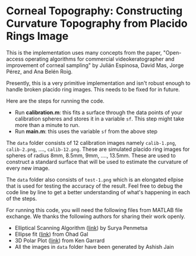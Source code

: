 # Corneal Topography: Constructing Curvature Topography from Placido Rings Image

This is the implementation uses many concepts from the paper, "Open-access operating algorithms for commercial videokeratographer and improvement of corneal sampling" by Julián Espinosa, David Mas, Jorge Pérez, and Ana Belén Roig.

Presently, this is a very primitive implementation and isn't robust enough to handle broken placido ring images. This needs to be fixed for in future.

Here are the steps for running the code.
 - Run **calibration.m**: this fits a surface through the data points of your calibration spheres and stores it in a variable `sf`. This step might take more than a minute to run.
 - Run **main.m**: this uses the variable `sf` from the above step 

The `data` folder consists of 12 calibration images namely `calib-1.png`, `calib-2.png`, ...., `calib-12.png`. These are simulated placido ring images for spheres of radius 8mm, 8.5mm, 9mm, ...., 13.5mm. These are used to construct a standard surface that will be used to estimate the curvature of every new image. 

The `data` folder also consists of `test-1.png` which is an elongated ellpise that is used for testing the accuracy of the result. Feel free to debug the code line by line to get a better understanding of what's happening in each of the steps.

For running this code, you will need the following files from MATLAB file exchange. We thanks the following authors for sharing their work openly.
- Elliptical Scanning Algorithm ([link](https://in.mathworks.com/matlabcentral/fileexchange/58824-elliptical-scanning-algorithm/)) by Surya Penmetsa
- Ellipse fit ([link](https://in.mathworks.com/matlabcentral/fileexchange/3215-fit-ellipse)) from Ohad Gal
- 3D Polar Plot ([link](https://in.mathworks.com/matlabcentral/fileexchange/13200-3d-polar-plot)) from Ken Garrard
- All the images in `data` folder have been generated by Ashish Jain

